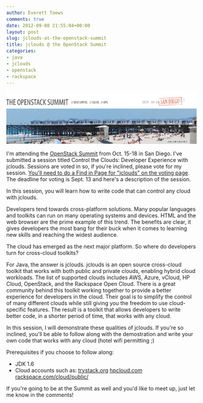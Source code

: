 ```yaml
---
author: Everett Toews
comments: true
date: 2012-09-08 21:55:04+00:00
layout: post
slug: jclouds-at-the-openstack-summit
title: jclouds @ the OpenStack Summit
categories:
- java
- jclouds
- openstack
- rackspace
---
```


[![San Diego](/img/posts/openstack-san-diego-conference.jpeg)](/img/posts/openstack-san-diego-conference.jpeg)

I'm attending the [OpenStack Summit](https://www.openstack.org/summit/san-diego-2012) from Oct. 15-18 in San Diego. I've submitted a session titled Control the Clouds: Developer Experience with jclouds. Sessions are voted in so, if you're inclined, please vote for my session. [You'll need to do a Find in Page for "jclouds" on the voting page](https://www.openstack.org/summit/san-diego-2012/vote-for-speakers/). The deadline for voting is Sept. 13 and here's a description of the session.


In this session, you will learn how to write code that can control any cloud with jclouds.




Developers tend towards cross-platform solutions. Many popular languages and toolkits can run on many operating systems and devices. HTML and the web browser are the prime example of this trend. The benefits are clear, it gives developers the most bang for their buck when it comes to learning new skills and reaching the widest audience.




The cloud has emerged as the next major platform. So where do developers turn for cross-cloud toolkits?




For Java, the answer is jclouds. jclouds is an open source cross-cloud toolkit that works with both public and private clouds, enabling hybrid cloud workloads. The list of supported clouds includes AWS, Azure, vCloud, HP Cloud, OpenStack, and the Rackspace Open Cloud. There is a great community behind this toolkit working together to provide a better experience for developers in the cloud. Their goal is to simplify the control of many different clouds while still giving you the freedom to use cloud-specific features. The result is a toolkit that allows developers to write better code, in a shorter period of time, that works with any cloud.




In this session, I will demonstrate these qualities of jclouds. If you're so inclined, you'll be able to follow along with the demostration and write your own code that works with any cloud (hotel wifi permitting ;)




Prerequisites if you choose to follow along:
* JDK 1.6
* Cloud accounts such as:
[trystack.org](http://trystack.org)
[hpcloud.com](http://hpcloud.com)
[rackspace.com/cloud/public/](http://rackspace.com/cloud/public/)


If you're going to be at the Summit as well and you'd like to meet up, just let me know in the comments!
